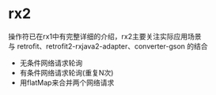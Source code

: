 # rx2

操作符已在rx1中有完整详细的介绍，rx2主要关注实际应用场景  
与 retrofit、retrofit2-rxjava2-adapter、converter-gson 的结合

* 无条件网络请求轮询
* 有条件网络请求轮询(重复N次)
* 用flatMap来合并两个网络请求